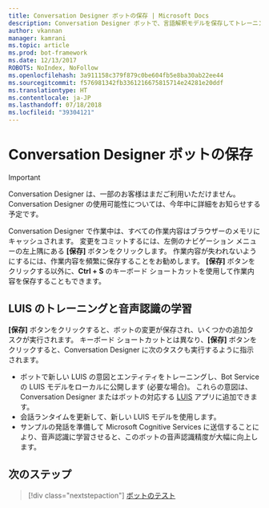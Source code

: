 ```yaml
---
title: Conversation Designer ボットの保存 | Microsoft Docs
description: Conversation Designer ボットで、言語解釈モデルを保存してトレーニングし、音声認識に学習させる方法を説明します。
author: vkannan
manager: kamrani
ms.topic: article
ms.prod: bot-framework
ms.date: 12/13/2017
ROBOTS: NoIndex, NoFollow
ms.openlocfilehash: 3a911158c379f879c0be604fb5e8ba30ab22ee44
ms.sourcegitcommit: f576981342fb3361216675815714e24281e20ddf
ms.translationtype: HT
ms.contentlocale: ja-JP
ms.lasthandoff: 07/18/2018
ms.locfileid: "39304121"
---
```

# <a name="saving-your-conversation-designer-bot"></a>Conversation Designer ボットの保存
> [!IMPORTANT]
> Conversation Designer は、一部のお客様はまだご利用いただけません。 Conversation Designer の使用可能性については、今年中に詳細をお知らせする予定です。

Conversation Designer で作業中は、すべての作業内容はブラウザーのメモリにキャッシュされます。 変更をコミットするには、左側のナビゲーション メニューの左上隅にある **[保存]** ボタンをクリックします。 作業内容が失われないようにするには、作業内容を頻繁に保存することをお勧めします。 **[保存]** ボタンをクリックする以外に、**Ctrl + S** のキーボード ショートカットを使用して作業内容を保存することもできます。

## <a name="trains-luis-and-primes-speech-recognition"></a>LUIS のトレーニングと音声認識の学習

**[保存]** ボタンをクリックすると、ボットの変更が保存され、いくつかの追加タスクが実行されます。 キーボード ショートカットとは異なり、**[保存]** ボタンをクリックすると、Conversation Designer に次のタスクも実行するように指示されます。

- ボットで新しい LUIS の意図とエンティティをトレーニングし、Bot Service の LUIS モデルをローカルに公開します (必要な場合)。 これらの意図は、Conversation Designer またはボットの対応する [LUIS](https://luis.ai) アプリに追加できます。
- 会話ランタイムを更新して、新しい LUIS モデルを使用します。
- サンプルの発話を準備して Microsoft Cognitive Services に送信することにより、音声認識に学習させると、このボットの音声認識精度が大幅に向上します。

## <a name="next-step"></a>次のステップ
> [!div class="nextstepaction"]
> [ボットのテスト](conversation-designer-debug-bot.md)
